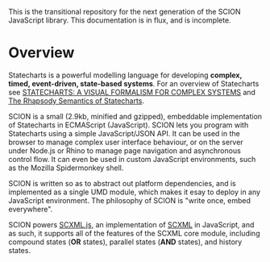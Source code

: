 This is the transitional repository for the next generation of the SCION JavaScript library. This documentation is in flux, and is incomplete.

# Overview

Statecharts is a powerful modelling language for developing **complex, timed, event-driven, state-based systems**. For an overview of Statecharts see [STATECHARTS: A VISUAL FORMALISM FOR COMPLEX SYSTEMS](http://websrv0a.sdu.dk/ups/ESD/materials/harel-Statecharts.pdf) and [The Rhapsody Semantics of Statecharts](http://research.microsoft.com/pubs/148761/Charts04.pdf).

SCION is a small (2.9kb, minified and gzipped), embeddable implementation of Statecharts in ECMAScript (JavaScript). SCION lets you program with Statecharts using a simple JavaScript/JSON API. It can be used in the browser to manage complex user interface behaviour, or on the server under Node.js or Rhino to manage page navigation and asynchronous control flow. It can even be used in custom JavaScript environments, such as the Mozilla Spidermonkey shell. 

SCION is written so as to abstract out platform dependencies, and is implemented as a single UMD module, which makes it esay to deploy in any JavaScript environment. The philosophy of SCION is "write once, embed everywhere".

SCION powers [SCXML.js](https://github.com/jbeard4/scxml.js), an implementation of [SCXML](http://www.w3.org/TR/scxml) in JavaScript, and as such, it supports all of the features of the SCXML core module, including compound states (**OR** states), parallel states (**AND** states), and history states. 

<!--
# Quickstart and Simple Use Case

Let's start with the simple example of drag-and-drop behaviour in the browser. You can run this demo live [here](http://jbeard4.github.com/SCION/demos/drag-and-drop/drag-and-drop.html), or on jsfiddle [here](http://jsfiddle.net/jbeard4/mjm72/).

An entity that can be dragged has two states: idle and dragging. If the entity is in an idle state, and it receives a mousedown event, then it starts dragging. While dragging, if it receives a mousemove event, then it changes its position. Also while dragging, when it receives a mouseup event, it returns to the idle state.

This natural-language description of behaviour can be described using the following simple state machine:

![Drag and Drop](http://jbeard4.github.com/SCION/img/drag_and_drop.png)

This state machine could be written in SCION's JSON syntax as follows:

```javascript
{
    {
        id : 'idle',
        transitions : [
            {
                event : 'mousedown',
                target : 'dragging'
            }
        ]
    },
    {
        id : 'dragging',
        transitions : [
            {
                event : 'mouseup',
                target : 'idle'
            },
            {
                event : 'mousemove',
                target : 'dragging'
            }
        ]
    }
}
```

One can add action code in order to script an HTML DOM element, so as to change its position on mousemove events:

```javascript

var firstEvent,
    eventStamp,
    rectNode = document.getElementById('rect'),
    rectX = 0,
    rectY = 0;

var statechartModel = {
    {
        id : 'idle',
        onEntry : function(){
            rectNode.textContent='idle';
        }
        transitions : [
            {
                event : 'mousedown',
                target : 'dragging',
                onTransition : function(event){
                    eventStamp = firstEvent = event;
                }
            }
        ]
    },
    {
        id : 'dragging',
        onEntry : function(){
            rectNode.textContent='dragging';
        },
        transitions : [
            {
                event : 'mouseup',
                target : 'idle'
                onTransition : function(event){
                    var dx = eventStamp.clientX - _event.data.clientX;
                    var dy = eventStamp.clientY - _event.data.clientY;

                    rectNode.style.left = rectX -= dx;
                    rectNode.style.top = rectY -= dy;

                    eventStamp = event.data;
                }
            },
            {
                event : 'mousemove',
                target : 'dragging'
            }
        ]
    }
};
```

You can then perform the following steps to script web content:

1. Use the statecharts model object to instantiate the SCXML interpreter.
2. Connect relevant event listeners to the SCXML interpreter.
3. Call the `start` method on the SCXML interpreter to start execution of the statechart.


```html
<html>
    <head>
        <script src="http://cdnjs.cloudflare.com/ajax/libs/es5-shim/1.2.4/es5-shim.min.js"></script>
        <script type="text/javascript" src="http://jbeard4.github.com/SCION-ng/builds/latest/scion-min.js"></script>
    </head>
    <body>
        <div id="rect"/>
        <script>
            //declare the your statechart model, same as before
            var firstEvent,
                eventStamp,
                rectNode = document.getElementById('rect'),
                rectX = 0,
                rectY = 0;

            var statechartModel = {
                {
                    id : 'idle',
                    onEntry : function(){
                        rectNode.textContent='idle';
                    }
                    transitions : [
                        {
                            event : 'mousedown',
                            target : 'dragging',
                            onTransition : function(event){
                                eventStamp = firstEvent = event;
                            }
                        }
                    ]
                },
                {
                    id : 'dragging',
                    onEntry : function(){
                        rectNode.textContent='dragging';
                    },
                    transitions : [
                        {
                            event : 'mouseup',
                            target : 'idle'
                            onTransition : function(event){
                                var dx = eventStamp.clientX - _event.data.clientX;
                                var dy = eventStamp.clientY - _event.data.clientY;

                                rectNode.style.left = rectX -= dx;
                                rectNode.style.top = rectY -= dy;

                                eventStamp = event.data;
                            }
                        },
                        {
                            event : 'mousemove',
                            target : 'dragging'
                        }
                    ]
                }
            };

            //instantiate the interpreter
            var interpreter = new scion.Statechart(statechartModel);

            //start the interpreter
            interpreter.start();

            function handleEvent(e){
                e.preventDefault();
                interpreter.gen({name : e.type,data: e});
            }

            //connect all relevant event listeners
            rect.addEventListener('mousedown',handleEvent,true);
            document.documentElement).addEventListener('mouseup',handleEvent,true);
            document.documentElement).addEventListener('mousemove',handleEvent,true);
        </script>
    </body>
</html>
```

# API

## Statecharts Model Schema

SCION is designed to allow you to specify the Statecharts model declaratively as a single JavaScript object literal, or as JSON.

The schema for this object is defined here using JSON Schema.

```javascript
{
    id : { type : 'string', required : false },
    initial : { type : 'string', required : false },
    states : { type : 'array', required : false, items : { href : '#' }  },
    type : { type : 'string', require : false, enum : ['parallel', 'history', 'initial', 'final', 'scxml'], default : 'state' },
    transitions : {
        event : { type : 'string', required : false},
        events : { type : 'array', items : 'string', required : false},

        target : { type : 'string', required : false},
        targets : { type : 'array', items : 'string', required : false},

        onTransition : { type : ['string', 'function'] }
    },
    onEntry : { type : ['string', 'function'] },
    onExit : { type : ['string', 'function'] },
    isDeep : { type : 'boolean', require : false, default : 'false', description : "This only applies to history states. See ..." },
}
```

### Function signature for onEntry, onExit, and onTransition

```javascript
function(event, isIn, sessionId, name, ioProcessors, _x){}
```

`event` is the current Statechart event, which is of the form `{name : String, data : Object}`.

Parmaters `isIn`, `sessionId`, `name`, `ioProcessors`, `_x` are added for compatibility with SCXML. 

The context ("`this`") object contains the following methods:

* `gen(event)`, which adds an event to the Statechart's outer queue
* `raise(event)`, which adds an event to the Statechart's inner queue 

For semantics, see [TODO: the SCXML specification, and my thesis.]

## Instantiation

### new scion.Statechart(model)

The SCXML constructor creates an interpreter instance from a model object.

```javascript
    //same model can be used to create multiple interpreter instances
    var scxml1 = new scion.Statechart(model),
        scxml2 = new scion.Statechart(model);
```

## SCXML Interpreter Input

### scxml.start() : `<String>`[]

`scxml.start` starts the SCXML interpreter. `scxml.start` should only be called once, and should be called before `scxml.gen` is called for the first time.

Returns a "basic configuration", which is an Array of strings representing the ids all of the basic states the interpreter is in after the call to `scxml.start` completes.

### scxml.gen(String eventName, Object eventData) : `<String>`[]
### scxml.gen({name : String, data : Object}) : `<String>`[]

An SCXML interpreter takes SCXML events as input, where an SCXML event is an object with "name" and "data" properties. These can be passed to method `gen` as two positional arguments, or as a single object.

`scxml.gen` returns a "basic configuration", which is an Array of strings representing the ids all of the basic states the interpreter is in after the call to `scxml.gen` completes.

```javascript
    var scxml = new scion.SCXML(model),

    var data = {foo:1};
    var configuration = scxml.gen("eventName",data); 

    //the following call is equivalent
    var configuration = scxml.gen({name:"eventName",data:{foo:1}}); 
```

### scxml.registerListener({onEntry : function(stateId){}, onExit : function(stateId){}, onTransition : function(sourceStateId,[targetStateIds,...]){}})

Registers a callback to receive notification of state changes, as described above.

Each `onEntry`, `onExit` and `onTransition` callback is optional - if the property is not present, it will be ignored.

Furthermore, for the `onTransition` callback, argument `targetStateIds` will be `null` for targetless transitions, rather than, e.g. an empty array.

# Usage in Browser

Add the following script tags to your web page:

```html
<script src="http://cdnjs.cloudflare.com/ajax/libs/es5-shim/1.2.4/es5-shim.min.js"></script>
<script type="text/javascript" src="http://jbeard4.github.com/SCION/builds/latest/scion.js"></script>
```

# Usage in Node.js

Install SCION via npm:

    npm install scion

# Usage in Rhino

Get it with git:

    git clone git://github.com/jbeard4/SCION.git

Rhino 1.7R3 supports CommonJS modules, so SCION can be used as follows:

```bash
#just put SCION/lib on your modules path
rhino -modules path/to/SCION/lib -main path/to/your/script.js
```

<a name="scionsemantics"></a>

# Support

[Mailing list](https://groups.google.com/group/scion-dev)
-->
